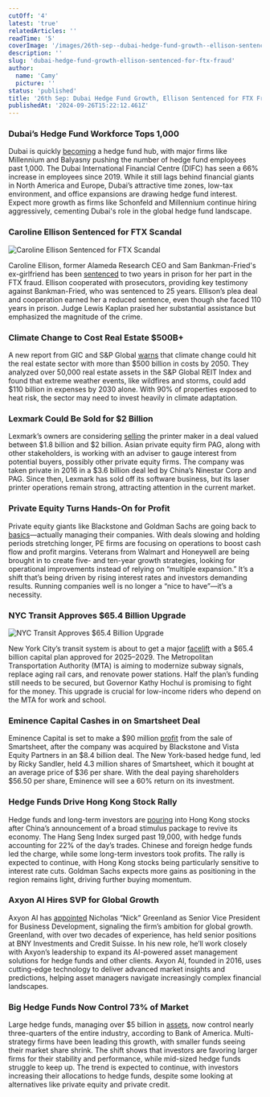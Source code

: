 ```yaml
---
cutOff: '4'
latest: 'true'
relatedArticles: ''
readTime: '5'
coverImage: '/images/26th-sep--dubai-hedge-fund-growth--ellison-sentenced-for-ftx-fraud-a-U3Nj.webp'
description: ''
slug: 'dubai-hedge-fund-growth-ellison-sentenced-for-ftx-fraud'
author:
  name: 'Camy'
  picture: ''
status: 'published'
title: '26th Sep: Dubai Hedge Fund Growth, Ellison Sentenced for FTX Fraud'
publishedAt: '2024-09-26T15:22:12.461Z'
---
```


### Dubai’s Hedge Fund Workforce Tops 1,000

Dubai is quickly [becoming](https://www.hedgeweek.com/difc-now-home-to-more-than-1000-hedge-fund-employees/) a hedge fund hub, with major firms like Millennium and Balyasny pushing the number of hedge fund employees past 1,000. The Dubai International Financial Centre (DIFC) has seen a 66% increase in employees since 2019. While it still lags behind financial giants in North America and Europe, Dubai’s attractive time zones, low-tax environment, and office expansions are drawing hedge fund interest. Expect more growth as firms like Schonfeld and Millennium continue hiring aggressively, cementing Dubai's role in the global hedge fund landscape.

### Caroline Ellison Sentenced for FTX Scandal

![Caroline Ellison Sentenced for FTX Scandal](/images/26th-sep--dubai-hedge-fund-growth--ellison-sentenced-for-ftx-fraud-a-QwNz.webp)

Caroline Ellison, former Alameda Research CEO and Sam Bankman-Fried's ex-girlfriend has been [sentenced](https://www.aljazeera.com/economy/2024/9/25/former-ftx-executive-caroline-ellison-sentenced-to-two-years-for-fraud#:~:text=Economy%7CCrypto-,Former%20FTX%20executive%20Caroline%20Ellison%20sentenced%20to%20two%20years%20for,FTX%20founder%20Sam%20Bankman%2DFried.) to two years in prison for her part in the FTX fraud. Ellison cooperated with prosecutors, providing key testimony against Bankman-Fried, who was sentenced to 25 years. Ellison’s plea deal and cooperation earned her a reduced sentence, even though she faced 110 years in prison. Judge Lewis Kaplan praised her substantial assistance but emphasized the magnitude of the crime.

### Climate Change to Cost Real Estate $500B+

A new report from GIC and S&P Global [warns](https://www.bnnbloomberg.ca/investing/2024/09/25/real-estate-portfolios-facing-huge-climate-hit-gic-report-says/) that climate change could hit the real estate sector with more than $500 billion in costs by 2050. They analyzed over 50,000 real estate assets in the S&P Global REIT Index and found that extreme weather events, like wildfires and storms, could add $110 billion in expenses by 2030 alone. With 90% of properties exposed to heat risk, the sector may need to invest heavily in climate adaptation.

### Lexmark Could Be Sold for $2 Billion

Lexmark’s owners are considering [selling](https://www.bnnbloomberg.ca/business/international/2024/09/25/lexmark-owners-weigh-2-billion-sale-of-printer-maker/) the printer maker in a deal valued between $1.8 billion and $2 billion. Asian private equity firm PAG, along with other stakeholders, is working with an adviser to gauge interest from potential buyers, possibly other private equity firms. The company was taken private in 2016 in a $3.6 billion deal led by China’s Ninestar Corp and PAG. Since then, Lexmark has sold off its software business, but its laser printer operations remain strong, attracting attention in the current market.

### Private Equity Turns Hands-On for Profit

Private equity giants like Blackstone and Goldman Sachs are going back to [basics](https://finance.yahoo.com/news/private-equity-calls-experts-fix-113211479.html)—actually managing their companies. With deals slowing and holding periods stretching longer, PE firms are focusing on operations to boost cash flow and profit margins. Veterans from Walmart and Honeywell are being brought in to create five- and ten-year growth strategies, looking for operational improvements instead of relying on “multiple expansion.” It’s a shift that’s being driven by rising interest rates and investors demanding results. Running companies well is no longer a “nice to have”—it’s a necessity.

### NYC Transit Approves $65.4 Billion Upgrade

![NYC Transit Approves $65.4 Billion Upgrade](/images/26th-sep--dubai-hedge-fund-growth--ellison-sentenced-for-ftx-fraud-b-Y2OD.webp)

New York City’s transit system is about to get a major [facelift](https://www.bnnbloomberg.ca/investing/2024/09/25/nyc-transit-system-approves-record-654-billion-capital-program/) with a $65.4 billion capital plan approved for 2025–2029. The Metropolitan Transportation Authority (MTA) is aiming to modernize subway signals, replace aging rail cars, and renovate power stations. Half the plan’s funding still needs to be secured, but Governor Kathy Hochul is promising to fight for the money. This upgrade is crucial for low-income riders who depend on the MTA for work and school.

### Eminence Capital Cashes in on Smartsheet Deal

Eminence Capital is set to make a $90 million [profit](https://www.hedgeweek.com/big-hedge-fund-industry-share-at-highest-level-in-eight-years/#:~:text=The%20bank%27s%20analysis%20reveals%20that,shrink%20by%206%25%20over%20the) from the sale of Smartsheet, after the company was acquired by Blackstone and Vista Equity Partners in an $8.4 billion deal. The New York-based hedge fund, led by Ricky Sandler, held 4.3 million shares of Smartsheet, which it bought at an average price of $36 per share. With the deal paying shareholders $56.50 per share, Eminence will see a 60% return on its investment.

### Hedge Funds Drive Hong Kong Stock Rally

Hedge funds and long-term investors are [pouring](https://www.hedgeweek.com/hedge-funds-boost-hong-kong-stock-rally/) into Hong Kong stocks after China’s announcement of a broad stimulus package to revive its economy. The Hang Seng Index surged past 19,000, with hedge funds accounting for 22% of the day’s trades. Chinese and foreign hedge funds led the charge, while some long-term investors took profits. The rally is expected to continue, with Hong Kong stocks being particularly sensitive to interest rate cuts. Goldman Sachs expects more gains as positioning in the region remains light, driving further buying momentum.

### Axyon AI Hires SVP for Global Growth

Axyon AI has [appointed](https://www.hedgeweek.com/axyon-ai-appoints-svp-for-business-development/) Nicholas “Nick” Greenland as Senior Vice President for Business Development, signaling the firm’s ambition for global growth. Greenland, with over two decades of experience, has held senior positions at BNY Investments and Credit Suisse. In his new role, he’ll work closely with Axyon’s leadership to expand its AI-powered asset management solutions for hedge funds and other clients. Axyon AI, founded in 2016, uses cutting-edge technology to deliver advanced market insights and predictions, helping asset managers navigate increasingly complex financial landscapes.

### Big Hedge Funds Now Control 73% of Market

Large hedge funds, managing over $5 billion in [assets](https://www.hedgeweek.com/big-hedge-fund-industry-share-at-highest-level-in-eight-years/#:~:text=The%20bank%27s%20analysis%20reveals%20that,shrink%20by%206%25%20over%20the), now control nearly three-quarters of the entire industry, according to Bank of America. Multi-strategy firms have been leading this growth, with smaller funds seeing their market share shrink. The shift shows that investors are favoring larger firms for their stability and performance, while mid-sized hedge funds struggle to keep up. The trend is expected to continue, with investors increasing their allocations to hedge funds, despite some looking at alternatives like private equity and private credit.